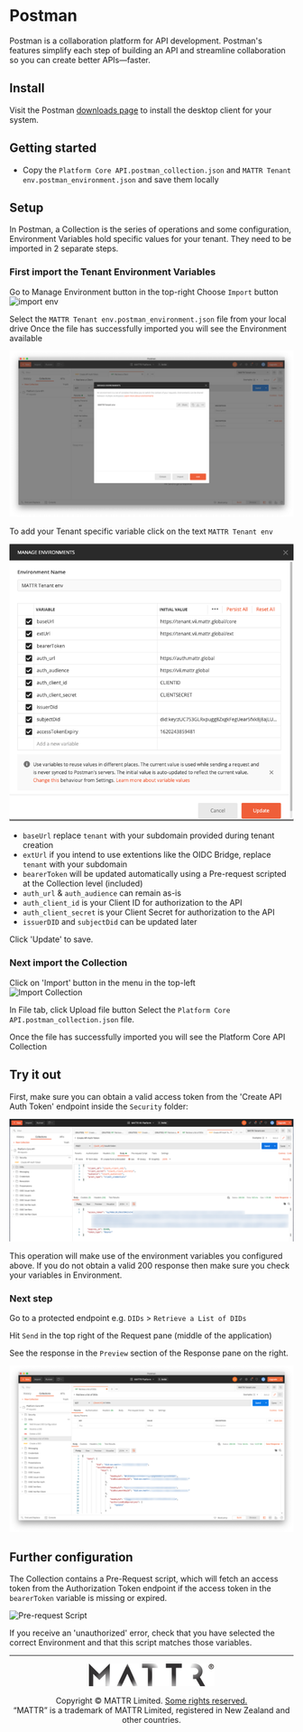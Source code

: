 # Postman

Postman is a collaboration platform for API development. Postman's features simplify each step of building an API and streamline collaboration so you can create better APIs—faster.

## Install

Visit the Postman [downloads page](https://www.postman.com/downloads/) to install the desktop client for your system.

## Getting started
- Copy the `Platform Core API.postman_collection.json` and `MATTR Tenant env.postman_environment.json` and save them locally

## Setup

In Postman, a Collection is the series of operations and some configuration, Environment Variables hold specific values for your tenant. They need to be imported in 2 separate steps.

### First import the Tenant Environment Variables

Go to Manage Environment button in the top-right
Choose `Import` button
![import env](./assets/postman-import-env.png)

Select the `MATTR Tenant env.postman_environment.json` file from your local drive
Once the file has successfully imported you will see the Environment available

![Manage Environments](./assets/postman-manage-env.png)

To add your Tenant specific variable click on the text `MATTR Tenant env`

![Environment variables](./assets/postman-edit-env.png)

* `baseUrl` replace `tenant` with your subdomain provided during tenant creation
* `extUrl` if you intend to use extentions like the OIDC Bridge, replace `tenant` with your subdomain
* `bearerToken` will be updated automatically using a Pre-request scripted at the Collection level (included)
* `auth_url` & `auth_audience` can remain as-is
* `auth_client_id` is your Client ID for authorization to the API 
* `auth_client_secret` is your Client Secret for authorization to the API
* `issuerDID` and `subjectDid` can be updated later

Click 'Update' to save.

### Next import the Collection

Click on 'Import' button in the menu in the top-left  
![Import Collection](./assets/postman-import-collection.png)

In File tab, click Upload file button
Select the `Platform Core API.postman_collection.json` file. 

Once the file has successfully imported you will see the Platform Core API Collection

## Try it out
First, make sure you can obtain a valid access token from the 'Create API Auth Token' endpoint inside the `Security` folder:

![auth](assets/postman-auth.png)

This operation will make use of the environment variables you configured above. If you do not obtain a valid 200 response then make sure you check your variables in Environment.

### Next step

Go to a protected endpoint e.g.
`DIDs` > `Retrieve a List of DIDs`

Hit `Send` in the top right of the Request pane (middle of the application)

See the response in the `Preview` section of the Response pane on the right.

![Result from Get DIDs](./assets/postman-result.png)

## Further configuration
The Collection contains a Pre-Request script, which will fetch an access token from the Authorization Token endpoint if the access token in the `bearerToken` variable is missing or expired.

![Pre-request Script](./assets/postman-pre-req-script.png)

If you receive an 'unauthorized' error, check that you have selected the correct Environment and that this script matches those variables.

---

<p align="center"><a href="https://mattr.global" target="_blank"><img height="40px" src ="../docs/assets/mattr-logo-tm.svg"></a></p><p align="center">Copyright © MATTR Limited. <a href="./LICENSE">Some rights reserved.</a><br/>“MATTR” is a trademark of MATTR Limited, registered in New Zealand and other countries.</p>

